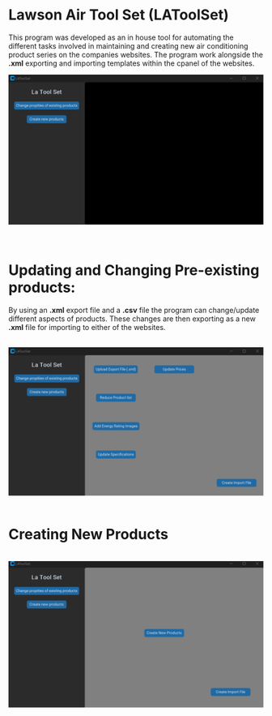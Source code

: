 # Lawson Air Tool Set (LAToolSet)

This program was developed as an in house tool for automating the different tasks involved in maintaining and creating new air conditioning product series on the companies websites.
The program work alongside the **.xml** exporting and importing templates within the cpanel of the websites.

![Startup Screenshot](Images/Start.png)

&nbsp;

# Updating and Changing Pre-existing products:

By using an **.xml** export file and a **.csv** file the program can change/update different aspects of products. These changes are then exporting as a new **.xml** file for importing to either of the websites.


&nbsp;
![Page1 Screenshot](Images/Updating_Products_page.png)
&nbsp;


# Creating New Products
&nbsp;
![Page2 Screenshot](Images/Product_Creation.png)
